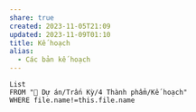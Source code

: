 ```yaml
---
share: true
created: 2023-11-05T21:09
updated: 2023-11-09T01:10
title: Kế hoạch
alias:
  - Các bản kế hoạch
---
```


```dataview
List
FROM "📐 Dự án/Trấn Kỳ/4 Thành phẩm/Kế hoạch" 
WHERE file.name!=this.file.name
```